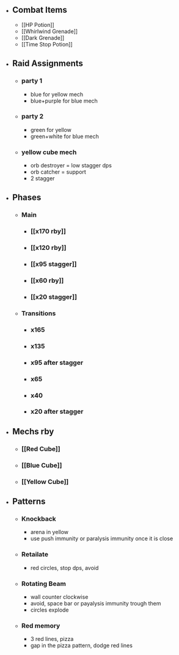 - ## Combat Items
	- [[HP Potion]]
	- [[Whirlwind Grenade]]
	- [[Dark Grenade]]
	- [[Time Stop Potion]]
- ## Raid Assignments
	- ### party 1
		- blue for yellow mech
		- blue+purple for blue mech
	- ### party 2 
		- green for yellow
		- green+white for blue mech
	- ### yellow cube mech
		- orb destroyer = low stagger dps
		- orb catcher = support
		- 2 stagger
- ## Phases
	- ### Main
		- ### [[x170 rby]]
		- ### [[x120 rby]]
		- ### [[x95 stagger]]
		- ### [[x60 rby]]
		- ### [[x20 stagger]]
	- ### Transitions
		- ### x165
		- ### x135
		- ### x95 after stagger
		- ### x65
		- ### x40
		- ### x20 after stagger
- ## Mechs rby
	- ### [[Red Cube]]
	- ### [[Blue Cube]]
	- ### [[Yellow Cube]]
- ## Patterns
	- ### Knockback
		- arena in yellow
		- use push immunity or paralysis immunity once it is close
	- ### Retailate
		- red circles, stop dps, avoid
	- ### Rotating Beam
		- wall counter clockwise
		- avoid, space bar or payalysis immunity trough them
		- circles explode
	- ### Red memory
		- 3 red lines, pizza
		- gap in the pizza pattern, dodge red lines